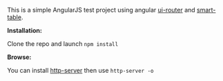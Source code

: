 This is a simple AngularJS test project using angular [ui-router](https://ui-router.github.io/ng1/) and [smart-table](http://lorenzofox3.github.io/smart-table-website/).

**Installation:**

Clone the repo and launch `npm install`

**Browse:**

You can install [http-server](https://www.npmjs.com/package/http-server) then use `http-server -o`

